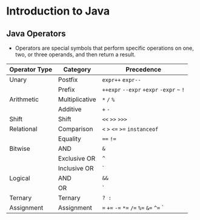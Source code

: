 # Introduction to Java

## Java Operators
 - Operators are special symbols that perform specific operations on one, two, or three operands, and then return a result.
 
 | Operator Type | Category       | Precedence         |
|---------------|----------------|--------------------|
| Unary         | Postfix        | `expr++` `expr--`  |
|               | Prefix         | `++expr` `--expr` `+expr` `-expr` `~` `!` |
| Arithmetic    | Multiplicative | `*` `/` `%`        |
|               | Additive       | `+` `-`            |
| Shift         | Shift          | `<<` `>>` `>>>`    |
| Relational    | Comparison     | `<` `>` `<=` `>=` `instanceof` |
|               | Equality       | `==` `!=`          |
| Bitwise       | AND            | `&`                |
|               | Exclusive OR   | `^`                |
|               | Inclusive OR   | `|`                |
| Logical       | AND            | `&&`               |
|               | OR             | `||`               |
| Ternary       | Ternary        | `? :`              |
| Assignment    | Assignment     | `=` `+=` `-=` `*=` `/=` `%=` `&=` `^=` `|=` `<<=` `>>=` `>>>=` |
